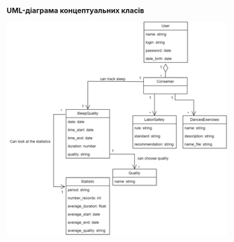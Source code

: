 ### UML-діаграма концептуальних класів
![](https://github.com/oleksandrblazhko/ai-214-zhevneryuk/blob/ai-214-zhevneryuk_with_laboratory_work_5/2-SoftwareDesign/2.1-UMLConceptClasses/2.1-UMLConceptClasses.png)
